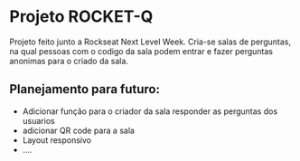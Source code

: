 # Projeto ROCKET-Q

Projeto feito junto a Rockseat Next Level Week.
Cria-se salas de perguntas, na qual pessoas com o codigo da sala
podem entrar e fazer perguntas anonimas para o criado da sala.

## Planejamento para futuro:

- Adicionar função para o criador da sala responder as perguntas dos usuarios
- adicionar QR code para a sala
- Layout responsivo
- ....
